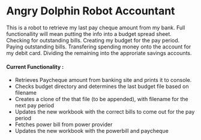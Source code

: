 <h1>Angry Dolphin Robot Accountant</h1>

This is a robot to retrieve my last pay cheque amount from my bank. Full functionallity will mean putting the info into a budget spread sheet. Checking for outstanding bills. Creating my budget for the pay period. Paying outstanding bills. Transfering spending money onto the account for my debit card. Dividing the remaining into the approriate savings accounts.

<h4>Current Functionality : </h4>
<ul>
<li>Retrieves Paycheque amount from banking site and prints it to console.</li>
<li>Checks budget directory and determines the last budget file based on filename</li>
<li>Creates a clone of the that file (to be appended), with filename for the next pay period</li>
<li>Updates the new workbook with the correct bills to come out for the pay period</li>
<li>Fetches power bill from power provider</li>
<li>Updates the new workbook with the powerbill and paycheque</li>
</ul>
